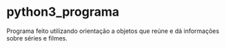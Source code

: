 # python3_programa
Programa feito utilizando orientação a objetos que reúne e dá informações sobre séries e filmes.
